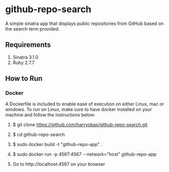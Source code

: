 # github-repo-search

A simple sinatra app that displays public repositories from GitHub based on the search term provided.

## Requirements 

1. Sinatra 3.1.0
2. Ruby 2.7.7

## How to Run 

### Docker 

A Dockerfile is included to enable ease of execution on either Linux, mac or windows. To run on Linux, make sure to have docker installed on your machine and follow the instructions below:

1. $ git clone https://github.com/harryobas/github-repo-search.git

2. $ cd github-repo-search

3. $ sudo docker build -t "github-repo-app" .

4. $ sudo docker run -p 4567:4567 --network="host" github-repo-app

5. Go to http://localhost:4567 on your browser 




